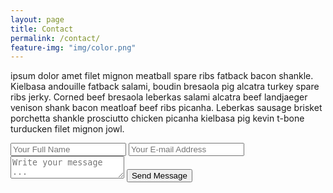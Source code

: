 ```yaml
---
layout: page
title: Contact
permalink: /contact/
feature-img: "img/color.png"
---
```


ipsum dolor amet filet mignon meatball spare ribs fatback bacon shankle. Kielbasa andouille fatback salami, boudin bresaola pig alcatra turkey spare ribs jerky. Corned beef bresaola leberkas salami alcatra beef landjaeger venison shank bacon meatloaf beef ribs picanha. Leberkas sausage brisket porchetta shankle prosciutto chicken picanha kielbasa pig kevin t-bone turducken filet mignon jowl.

<form action="https://getsimpleform.com/messages?form_api_token=644be767a560548e46706f2afa37c7b9" method="post">
  <!-- the redirect_to is optional, the form will redirect to the referrer on submission -->
  <input type='hidden' name='redirect_to' value='http://brooksmarka.github.io/portfolio-iro/thank-you' />
  <input type='text' name='name' placeholder='Your Full Name' />
  <input type='email' name='email' placeholder='Your E-mail Address' />
  <textarea name='message' placeholder='Write your message ...'></textarea>
  <input type='submit' value='Send Message' />
</form>